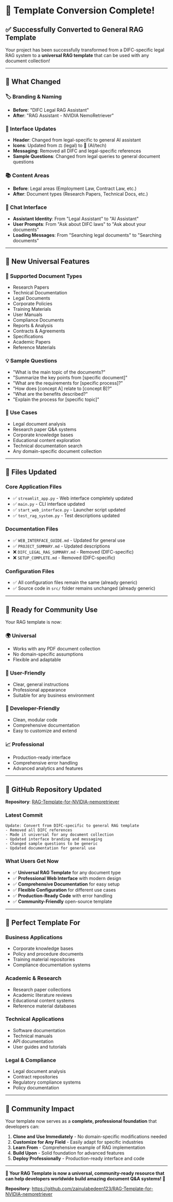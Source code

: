 # 🔄 Template Conversion Complete!

## ✅ **Successfully Converted to General RAG Template**

Your project has been successfully transformed from a DIFC-specific legal RAG system to a **universal RAG template** that can be used with any document collection!

---

## 🎯 **What Changed**

### **🏷️ Branding & Naming**
- **Before**: "DIFC Legal RAG Assistant"
- **After**: "RAG Assistant - NVIDIA NemoRetriever"

### **🎨 Interface Updates**
- **Header**: Changed from legal-specific to general AI assistant
- **Icons**: Updated from ⚖️ (legal) to 🤖 (AI/tech)
- **Messaging**: Removed all DIFC and legal-specific references
- **Sample Questions**: Changed from legal queries to general document questions

### **📚 Content Areas**
- **Before**: Legal areas (Employment Law, Contract Law, etc.)
- **After**: Document types (Research Papers, Technical Docs, etc.)

### **💬 Chat Interface**
- **Assistant Identity**: From "Legal Assistant" to "AI Assistant"
- **User Prompts**: From "Ask about DIFC laws" to "Ask about your documents"
- **Loading Messages**: From "Searching legal documents" to "Searching documents"

---

## 🌟 **New Universal Features**

### **📖 Supported Document Types**
- Research Papers
- Technical Documentation
- Legal Documents
- Corporate Policies
- Training Materials
- User Manuals
- Compliance Documents
- Reports & Analysis
- Contracts & Agreements
- Specifications
- Academic Papers
- Reference Materials

### **💡 Sample Questions**
- "What is the main topic of the documents?"
- "Summarize the key points from [specific document]"
- "What are the requirements for [specific process]?"
- "How does [concept A] relate to [concept B]?"
- "What are the benefits described?"
- "Explain the process for [specific topic]"

### **🎯 Use Cases**
- Legal document analysis
- Research paper Q&A systems
- Corporate knowledge bases
- Educational content exploration
- Technical documentation search
- Any domain-specific document collection

---

## 📁 **Files Updated**

### **Core Application Files**
- ✅ `streamlit_app.py` - Web interface completely updated
- ✅ `main.py` - CLI interface updated
- ✅ `start_web_interface.py` - Launcher script updated
- ✅ `test_rag_system.py` - Test descriptions updated

### **Documentation Files**
- ✅ `WEB_INTERFACE_GUIDE.md` - Updated for general use
- ✅ `PROJECT_SUMMARY.md` - Updated descriptions
- ❌ `DIFC_LEGAL_RAG_SUMMARY.md` - Removed (DIFC-specific)
- ❌ `SETUP_COMPLETE.md` - Removed (DIFC-specific)

### **Configuration Files**
- ✅ All configuration files remain the same (already generic)
- ✅ Source code in `src/` folder remains unchanged (already generic)

---

## 🚀 **Ready for Community Use**

Your RAG template is now:

### **🌍 Universal**
- Works with any PDF document collection
- No domain-specific assumptions
- Flexible and adaptable

### **👥 User-Friendly**
- Clear, general instructions
- Professional appearance
- Suitable for any business environment

### **🔧 Developer-Friendly**
- Clean, modular code
- Comprehensive documentation
- Easy to customize and extend

### **📈 Professional**
- Production-ready interface
- Comprehensive error handling
- Advanced analytics and features

---

## 🎉 **GitHub Repository Updated**

**Repository**: [RAG-Template-for-NVIDIA-nemoretriever](https://github.com/zainulabedeen123/RAG-Template-for-NVIDIA-nemoretriever)

### **Latest Commit**
```
Update: Convert from DIFC-specific to general RAG template
- Removed all DIFC references
- Made it universal for any document collection
- Updated interface branding and messaging
- Changed sample questions to be generic
- Updated documentation for general use
```

### **What Users Get Now**
- ✅ **Universal RAG Template** for any document type
- ✅ **Professional Web Interface** with modern design
- ✅ **Comprehensive Documentation** for easy setup
- ✅ **Flexible Configuration** for different use cases
- ✅ **Production-Ready Code** with error handling
- ✅ **Community-Friendly** open-source template

---

## 🎯 **Perfect Template For**

### **Business Applications**
- Corporate knowledge bases
- Policy and procedure documents
- Training material repositories
- Compliance documentation systems

### **Academic & Research**
- Research paper collections
- Academic literature reviews
- Educational content systems
- Reference material databases

### **Technical Applications**
- Software documentation
- Technical manuals
- API documentation
- User guides and tutorials

### **Legal & Compliance**
- Legal document analysis
- Contract repositories
- Regulatory compliance systems
- Policy documentation

---

## 🌟 **Community Impact**

Your template now serves as a **complete, professional foundation** that developers can:

1. **Clone and Use Immediately** - No domain-specific modifications needed
2. **Customize for Any Field** - Easily adapt for specific industries
3. **Learn From** - Comprehensive example of RAG implementation
4. **Build Upon** - Solid foundation for advanced features
5. **Deploy Professionally** - Production-ready interface and code

---

**🎉 Your RAG Template is now a universal, community-ready resource that can help developers worldwide build amazing document Q&A systems! 🚀**

**Repository**: https://github.com/zainulabedeen123/RAG-Template-for-NVIDIA-nemoretriever

